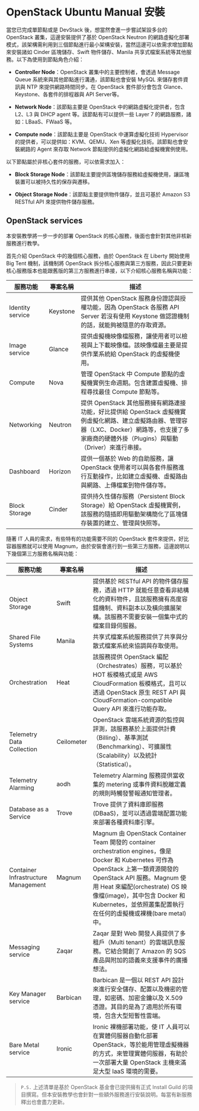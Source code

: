 # OpenStack Ubuntu Manual 安裝
當您已完成單節點或是 DevStack 後，想當然會進一步嘗試架設多台的 OpenStack 叢集，這邊安裝提供了基於 OpenStack Neutron 的網路虛擬化部署模式，該架構需利用到三個節點進行最小架構安裝，當然這邊可以依需求增加節點來安裝諸如 Cinder 區塊儲存、Swift 物件儲存、Manila 共享式檔案系統等其他服務。以下為使用到節點角色介紹：
* **Controller Node**：OpenStack 叢集中的主要控制者，會透過 Message Queue 系統來與其他節點進行溝通，該節點也會安裝 MySQL 來儲存套件資訊與 NTP 來提供網路時間同步。在 OpenStack 套件部分會包含 Glance、Keystone、各套件的排程器與 API Server等。

* **Network Node**：該節點主要是 OpenStack 中的網路虛擬化提供者，包含 L2、L3 與 DHCP agent 等。該節點有可以提供一些 Layer 7 的網路服務，諸如：LBaaS、FWaaS 等。

* **Compute node**：該節點主要是 OpenStack 中運算虛擬化技術 Hypervisor 的提供者，可以提供如：KVM、QEMU、Xen 等虛擬化技術。該節點也會安裝網路的 Agent 來存取 Network 節點提供的虛擬化網路給虛擬機實例使用。

以下節點屬於非核心套件的服務，可以依需求加入：
* **Block Storage Node**：該節點主要提供區塊儲存服務給虛擬機使用，讓區塊裝置可以被持久性的保存與遷移。

* **Object Storage Node**：該節點主要提供物件儲存，並且可基於 Amazon S3 RESTful API 來提供物件儲存服務。

## OpenStack services
本安裝教學將一步一步的部署 OpenStack 的核心服務，後面也會針對其他非核新服務進行教學。

首先介紹 OpenStack 中的幾個核心服務，由於 OpenStack 在 Liberty 開始使用 Big Tent 機制，該機制將 OpenStack 拆分核心服務與第三方服務，因此只要更新核心服務版本也能跟舊版的第三方服務進行串接，以下介紹核心服務名稱與功能：

| 服務功能         	| 專案名稱 	| 描述                                                                                                                                                                                                 	|
|------------------	|----------	|------------------------------------------------------------------------------------------------------------------------------------------------------------------------------------------------------	|
| Identity service 	| Keystone 	| 提供其他 OpenStack 服務身份證認與授權功能，因為 OpenStack 各服務 API Server 若沒有使用 Keystone 做認證機制的話，就能夠被隨意的存取資源。                                                             	|
| Image service    	| Glance   	| 提供虛擬機映像檔服務，讓使用者可以檢視與上下載映像檔。該映像檔最主要是提供作業系統給 OpenStack 的虛擬機使用。                                                                                        	|
| Compute          	| Nova     	| 管理 OpenStack 中 Compute 節點的虛擬機實例生命週期。包含建置虛擬機、排程尋找最佳 Compute 節點等。                                                                                                    	|
| Networking       	| Neutron  	| 提供 OpenStack 其他服務擁有網路連接功能，好比提供給 OpenStack 虛擬機實例虛擬化網路、建立虛擬路由器、管理容器（LXC、Docker）網路等，也支援了多家廠商的硬體外掛（Plugins）與驅動（Driver）來進行串接。 	|
| Dashboard        	| Horizon  	| 提供一個基於 Web 的自助服務，讓 OpenStack 使用者可以與各套件服務進行互動操作，比如建立虛擬機、虛擬路由與網路、上傳檔案到物件儲存等。                                                                 	|
| Block Storage    	| Cinder   	| 提供持久性儲存服務（Persistent Block Storage）給 OpenStack 虛擬機實例，該服務的隨插即用驅動架構簡化了區塊儲存裝置的建立、管理與快照等。                                                              	|


隨著 IT 人員的需求，有些特有的功能需要不同的 OpenStack 套件來提供，好比容器服務就可以使用 Magnum，由於安裝會進行到一些第三方服務，這邊說明以下幾個第三方服務名稱與功能：

| 服務功能      | 專案名稱   | 描述                                                                                                                                                                                             |
|---------------|------------|--------------------------------------------------------------------------------------------------------------------------------------------------------------------------------------------------|
| Object Storage|Swift| 提供基於 RESTful API 的物件儲存服務，透過 HTTP 就能任意查看非結構化的資料物件，且該服務擁有高度容錯機制、資料副本以及橫向擴展架構。該服務不需要安裝一個集中式的檔案目錄伺服器。|
| Shared File Systems|Manila| 共享式檔案系統服務提供了共享與分散式檔案系統來協調與存取使用。|
| Orchestration |Heat| 該服務提供 OpenStack 編配（Orchestrates）服務，可以基於 HOT 板模格式或是 AWS CloudFormation 板模格式，且可以透過 OpenStack 原生 REST API 與 CloudFormation-compatible Query API 來進行功能存取。|
| Telemetry Data Collection|Ceilometer| OpenStack 雲端系統資源的監控與評測，該服務基於上面提供計費（Billing）、基準測試（Benchmarking）、可擴展性（Scalability）以及統計（Statistical）。|
| Telemetry Alarming|aodh|Telemetry Alarming 服務提供當收集的 metering 或事件資料脫離定義的規則時觸發警報通知管理者。|
| Database as a Service|Trove|Trove 提供了資料庫即服務(DBaaS)，並可以透過雲端配置功能來部署各種資料庫引擎。|
| Container Infrastructure Management|Magnum|Magnum 由 OpenStack Container Team 開發的 container orchestration engines，像是 Docker 和 Kubernetes 可作為 OpenStack 上第一類資源開發的 OpenStack API 服務。Magnum 使用 Heat 來編配(orchestrate) OS 映像檔(image)，其中包含 Docker 和 Kubernetes，並依照叢集配置執行在任何的虛擬機或裸機(bare metal)中。 |
| Messaging service|Zaqar|Zaqar 是對 Web 開發人員提供了多租戶（Multi tenant）的雲端訊息服務。它結合開創了 Amazon 的 SQS 產品與附加的語義來支援事件的廣播想法。|
| Key Manager service|Barbican|Barbican 是一個以 REST API 設計來進行安全儲存、配置以及機密的管理，如密碼、加密金鑰以及 X.509 憑證。其目的是為了適用於所有環境，包含大型短暫性雲端。|
| Bare Metal service|Ironic|Ironic 裸機部署功能，使 IT 人員可以在實體伺服器自動化部署 OpenStack，等於能用管理虛擬機器的方式，來管理實體伺服器，有助於一次部署大量 OpenStack 主機來滿足大型 IaaS 環境的需要。|

> `P.S.` 上述清單是基於 OpenStack 基金會已提供擁有正式 Install Guild 的項目撰寫。但本安裝教學也會針對一些額外服務進行安裝說明。每當有新服務釋出也會盡力更新。
